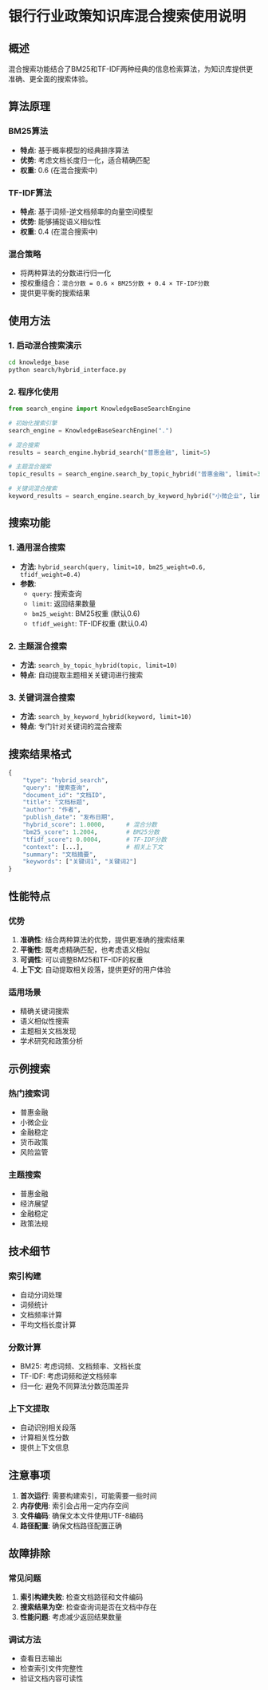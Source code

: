 # 银行行业政策知识库混合搜索使用说明

## 概述
混合搜索功能结合了BM25和TF-IDF两种经典的信息检索算法，为知识库提供更准确、更全面的搜索体验。

## 算法原理

### BM25算法
- **特点**: 基于概率模型的经典排序算法
- **优势**: 考虑文档长度归一化，适合精确匹配
- **权重**: 0.6 (在混合搜索中)

### TF-IDF算法
- **特点**: 基于词频-逆文档频率的向量空间模型
- **优势**: 能够捕捉语义相似性
- **权重**: 0.4 (在混合搜索中)

### 混合策略
- 将两种算法的分数进行归一化
- 按权重组合：`混合分数 = 0.6 × BM25分数 + 0.4 × TF-IDF分数`
- 提供更平衡的搜索结果

## 使用方法

### 1. 启动混合搜索演示
```bash
cd knowledge_base
python search/hybrid_interface.py
```

### 2. 程序化使用
```python
from search_engine import KnowledgeBaseSearchEngine

# 初始化搜索引擎
search_engine = KnowledgeBaseSearchEngine(".")

# 混合搜索
results = search_engine.hybrid_search("普惠金融", limit=5)

# 主题混合搜索
topic_results = search_engine.search_by_topic_hybrid("普惠金融", limit=3)

# 关键词混合搜索
keyword_results = search_engine.search_by_keyword_hybrid("小微企业", limit=3)
```

## 搜索功能

### 1. 通用混合搜索
- **方法**: `hybrid_search(query, limit=10, bm25_weight=0.6, tfidf_weight=0.4)`
- **参数**:
  - `query`: 搜索查询
  - `limit`: 返回结果数量
  - `bm25_weight`: BM25权重 (默认0.6)
  - `tfidf_weight`: TF-IDF权重 (默认0.4)

### 2. 主题混合搜索
- **方法**: `search_by_topic_hybrid(topic, limit=10)`
- **特点**: 自动提取主题相关关键词进行搜索

### 3. 关键词混合搜索
- **方法**: `search_by_keyword_hybrid(keyword, limit=10)`
- **特点**: 专门针对关键词的混合搜索

## 搜索结果格式

```python
{
    "type": "hybrid_search",
    "query": "搜索查询",
    "document_id": "文档ID",
    "title": "文档标题",
    "author": "作者",
    "publish_date": "发布日期",
    "hybrid_score": 1.0000,      # 混合分数
    "bm25_score": 1.2004,        # BM25分数
    "tfidf_score": 0.0004,       # TF-IDF分数
    "context": [...],            # 相关上下文
    "summary": "文档摘要",
    "keywords": ["关键词1", "关键词2"]
}
```

## 性能特点

### 优势
1. **准确性**: 结合两种算法的优势，提供更准确的搜索结果
2. **平衡性**: 既考虑精确匹配，也考虑语义相似
3. **可调性**: 可以调整BM25和TF-IDF的权重
4. **上下文**: 自动提取相关段落，提供更好的用户体验

### 适用场景
- 精确关键词搜索
- 语义相似性搜索
- 主题相关文档发现
- 学术研究和政策分析

## 示例搜索

### 热门搜索词
- 普惠金融
- 小微企业
- 金融稳定
- 货币政策
- 风险监管

### 主题搜索
- 普惠金融
- 经济展望
- 金融稳定
- 政策法规

## 技术细节

### 索引构建
- 自动分词处理
- 词频统计
- 文档频率计算
- 平均文档长度计算

### 分数计算
- BM25: 考虑词频、文档频率、文档长度
- TF-IDF: 考虑词频和逆文档频率
- 归一化: 避免不同算法分数范围差异

### 上下文提取
- 自动识别相关段落
- 计算相关性分数
- 提供上下文信息

## 注意事项

1. **首次运行**: 需要构建索引，可能需要一些时间
2. **内存使用**: 索引会占用一定内存空间
3. **文件编码**: 确保文本文件使用UTF-8编码
4. **路径配置**: 确保文档路径配置正确

## 故障排除

### 常见问题
1. **索引构建失败**: 检查文档路径和文件编码
2. **搜索结果为空**: 检查查询词是否在文档中存在
3. **性能问题**: 考虑减少返回结果数量

### 调试方法
- 查看日志输出
- 检查索引文件完整性
- 验证文档内容可读性 